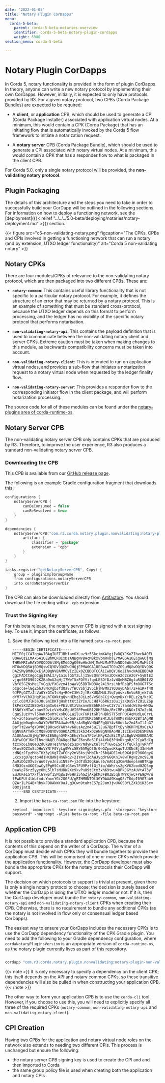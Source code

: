 ```yaml
---
date: '2022-01-05'
title: "Notary Plugin CorDapps"
menu:
  corda-5-beta:
    parent: corda-5-beta-notaries-overview
    identifier: corda-5-beta-notary-plugin-cordapps
    weight: 6000
section_menu: corda-5-beta

---
```


# Notary Plugin CorDapps

In Corda 5, notary functionality is provided in the form of plugin CorDapps. In theory, anyone can write a new notary protocol by implementing their own CorDapps. However, initially, it is expected to only have protocols provided by R3. For a given notary protocol, two CPBs (Corda Package Bundles) are expected to be required:

* A **client**, or **application** CPB, which should be used to generate a CPI (Corda Package Installer) associated with application virtual nodes. At a minimum, this would contain a CPK (Corda Package) that has an initiating flow that is automatically invoked by the Corda 5 flow framework to initiate a notarization request.

* A **notary server** CPB (Corda Package Bundle), which should be used to generate a CPI associated with notary virtual nodes. At a minimum, this would contain a CPK that has a responder flow to what is packaged in the client CPB.

For Corda 5.0, only a single notary protocol will be provided, the **non-validating notary protocol**.

## Plugin Packaging
The details of this architecture and the steps you need to take in order to successfully build your CorDapp will be outlined in the following sections. For information on how to deploy a functioning network, see the [deployment]({{< relref "../../../5.0-beta/deploying/notaries/notary-deployment.md" >}}) section.

{{< figure src="c5-non-validating-notary.png" figcaption="The CPKs, CPBs and CPIs involved in getting a functioning network that can run a notary (and by extension, UTXO ledger functionality)" alt="Corda 5 non-validating notary" >}}

## Notary CPKs
There are four modules/CPKs of relevance to the non-validating notary protocol, which are then packaged into two different CPBs. These are:

* **`notary-common`**: This contains useful library functionality that is not specific to a particular notary protocol. For example, it defines the structure of an error that may be returned by a notary protocol. This is an example of something that must be standard cross-protocol, because the UTXO ledger depends on this format to perform processing, and the ledger has no visibility of the specific notary protocol that performs notarisation.

* **`non-validating-notary-api`**: This contains the payload definition that is used to communicate between the non-validating notary client and server CPKs. Extreme caution must be taken when making changes to this module, as backwards compatibility concerns must be taken into account.

* **`non-validating-notary-client`**: This is intended to run on application virtual nodes, and provides a sub-flow that initiates a notarization request to a notary virtual node when requested by the ledger finality flow.

* **`non-validating-notary-server`**: This provides a responder flow to the corresponding initiator flow in the client package, and will perform notarization processing.

The source code for all of these modules can be found under the [notary-plugins area of corda-runtime-os](https://github.com/corda/corda-runtime-os/tree/release/os/5.0/notary-plugins).

## Notary Server CPB

The non-validating notary server CPB only contains CPKs that are produced by R3. Therefore, to improve the user experience, R3 also produces a standard non-validating notary server CPB. 

### Downloading the CPB

This CPB is available from our [GitHub release page](https://github.com/corda/corda-runtime-os/releases/).

The following is an example Gradle configuration fragment that downloads this:

```kotlin
configurations {
    notaryServerCPB {
        canBeConsumed = false
        canBeResolved = true
    }
}

dependencies {
    notaryServerCPB("com.r3.corda.notary.plugin.nonvalidating:notary-plugin-non-validating-server:$cordaNotaryPluginsVersion") {
        artifact {
            classifier = 'package'
            extension = 'cpb'
        }
    }
}

tasks.register("getNotaryServerCPB", Copy) {
    group = pluginImplGroupName
    from configurations.notaryServerCPB
    into cordaNotaryServerDir
}
```

The CPB can also be downloaded directly from [Artifactory](https://software.r3.com/ui/native/corda-os-maven/com/r3/corda/notary/plugin/nonvalidating/notary-plugin-non-validating-server/). You should download the file ending with a `.cpb` extension.

### Trust the Signing Key

For this beta release, the notary server CPB is signed with a test signing key. To use it, import the certificate, as follows:
1. Save the following text into a file named `beta-ca-root.pem`:
   ```shell
   -----BEGIN CERTIFICATE-----
   MIIF0jCCA7qgAwIBAgIUFTJBhIamOXLuz9r5SkcimXAYgjIwDQYJKoZIhvcNAQEL
   BQAwQzELMAkGA1UEBhMCR0IxDzANBgNVBAcMBkxvbmRvbjEPMA0GA1UECgwGUjMg
   THRkMRIwEAYDVQQDDAlSMyBMdGQgQ0EwHhcNMjMwMzMxMTUwNDQ5WhcNMzMwMzI4
   MTUwNDQ5WjBDMQswCQYDVQQGEwJHQjEPMA0GA1UEBwwGTG9uZG9uMQ8wDQYDVQQK
   DAZSMyBMdGQxEjAQBgNVBAMMCVIzIEx0ZCBDQTCCAiIwDQYJKoZIhvcNAQEBBQAD
   ggIPADCCAgoCggIBALI/y1a1ulGST2LljISwzQmnOFSvzDOxA2d2cA2GY+SyBtEz
   vjqo08FD9022KZBa9mU2qHjI7WeT5xFOYVifqmLESDfDz4vWQeMBZ0g4uRQB0IV2
   Vhf85GZNsMeLTvGqU/PXGvzm41oWaVQ5BDTND3Xq2419rsLhbfRsQPSfm8XG7TSc
   pCgcce+lGgZbhJvNxVgbJfdOa87fWCVSbj2V5ihjMvMmIYQDuyDAbT/2+e1R+f4Q
   9JFPgGZTzJLVa0YrGIwIsHg+BO+C3Ws2jfBzXUQAMdLJVq7pAskcBmVw80jek74k
   dYM7rVChX2HgP1eLhT6WktgQvnHEbq3JiLz6Vv58bCCj+QwqmDxY+RELz2q/kc0I
   gclcOJMJlH3eJ8uSmIDKTgWshttKt3ZYIn/LCHd7G5R6zzOu1jzK0s5kfZOiLZSp
   tkPe5X3ZIB8QvSzqmXwGs+PEiUBtzVmxnvnB86hRa4+wC2Y7xl7a4dcWc9u+WHOw
   fSN6YrMTwCzbuv5OzLeVxMsCBgUVISPPmmUB128HF6On/R+CMPxg6NOxIN7o2c0L
   CguSIuzVYvl5RWKr5yMYCxokGGLailuxFKR1tGklnHBk57T5xPPOC4qMudLuCrrL
   H/+aC4bavwNp4BMxzSloRvsfdxGnFiZUTXURz5GKSHtJL6lWUMs8mbFX2Bf1AgMB
   AAGjgb0wgbowDAYDVR0TBAUwAwEB/zAdBgNVHQ4EFgQUY4v68usAz2m45uIlJuG7
   BpfTtEwwfgYDVR0jBHcwdYAUY4v68usAz2m45uIlJuG7BpfTtEyhR6RFMEMxCzAJ
   BgNVBAYTAkdCMQ8wDQYDVQQHDAZMb25kb24xDzANBgNVBAoMBlIzIEx0ZDESMBAG
   A1UEAwwJUjMgTHRkIENBghQVMkGEhqY5cu7P2vlKRyKZcBiCMjALBgNVHQ8EBAMC
   AQYwDQYJKoZIhvcNAQELBQADggIBACZ6osBe61Fi4kVkQ3PHvDkqoR/C2CyW5dCg
   tzxxb6LbQ0eQ2dUkB0TezhYG8pzS1pR7NdyNZtulrCfT6woEScT/fqCklgTyRhff
   OtovEQZIoScDHuVYNfF0YyLg0Wrx5BY65MgQl0r0eGZpwoKkqoTUJQNd8j33nHm9
   cdNQrJFyzMNsTHX3y1KgTZaFGhy2mV6ksjVMbIkrJ5bQADE1vL69XdjH796O0qyG
   LxcxzgU7gcto4d1HKQANjHnGkq2+21Ym4jZdAWJyqdrGG0KnIv8wTRgHz2mc9EJQ
   Aw9iDG2OXv3/Wu07yoJnzu1N9SP+j2dTdG20gkWus6/mAG1q3CmNdoeplmWBTRqp
   4MD3OznUKQZowCyEPgHSCxUEiG5es7FU9PzftGj7io/dWh/ss2gKVU2bod0ZQ5mp
   DeWVp76rz5yyx8ML5lh7sMUDW2Xx9kvPuU9tCtm3xh69twu4BPkJGYzAUVtAT3yT
   EuJURe1SYX/flGYwSf15MqBw1wSHni5hGZjAkpkM3FB0ZB5qbTWYKjwCFPE9pW/u
   fPwKPUf4lWofmdcYnxnYGi2OGFU/gRTHM0NTOt3GY9AAA9KmgQS/TOdpI09G7ab9
   QZArILPG4B+RbykFOOAkWY0aJLg3Cwn9tuhtES7p2Jum3jwU6GS0YLZXk3iK3Scv
   0OXjjmtQ
   -----END CERTIFICATE-----
   ```
   
   2. Import the `beta-ca-root.pem` file into the keystore:
   ```
   keytool -importcert -keystore signingkeys.pfx -storepass "keystore password" -noprompt -alias beta-ca-root -file beta-ca-root.pem
   ```

## Application CPB

It is not possible to provide a standard application CPB, because the contents of this depend on the writer of a CorDapp. The writer of a CorDapp must decide which CPKs they will bundle together to provide their application CPB. This will be comprised of one or more CPKs which provide the application functionality. However, the CorDapp developer must also bundle the appropriate CPKs for the notary protocols their CorDapp will support.

The decision on which protocols to support is trivial at present, given there is only a single notary protocol to choose; the decision is purely based on whether the CorDapp is using the UTXO ledger model or not. If it is, then the CorDapp developer must bundle the `notary-common`, `non-validating-notary-api` and `non-validating-notary-client` CPKs when creating their CPB. Otherwise, there is no requirement to bundle any additional CPKs (as the notary is not involved in flow only or consensual ledger based CorDapps).

The easiest way to ensure your CorDapp includes the necessary CPKs is to use the CorDapp dependency functionality of the CPK Gradle plugin. You need to add the following to your Gradle dependency configuration, where `cordaNotaryPluginsVersion` is an appropriate version of `corda-runtime-os`, as the notary plugin currently lives as part of this repository.

```kotlin

cordapp "com.r3.corda.notary.plugin.nonvalidating:notary-plugin-non-validating-client:$cordaNotaryPluginsVersion"

```


{{< note >}}
It is only necessary to specify a dependency on the client CPK; this itself depends on the API and notary common CPKs, so these transitive dependencies will also be pulled in when constructing your application CPB.
{{< /note >}}

The other way to form your application CPB is to use the `corda-cli` tool. However, if you choose to use this, you will need to explicitly specify all three of the required CPKs (`notary-common`, `non-validating-notary-api` and `non-validating-notary-client`).

## CPI Creation

Having two CPBs for the application and notary virtual node roles on the network also extends to needing two different CPIs. This process is unchanged but ensure the following:
* the notary server CPB signing key is used to create the CPI and and then imported to Corda
* the same group policy file is used when creating both the application and notary CPIs
